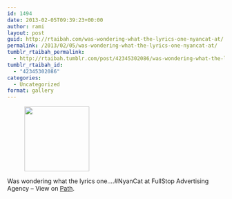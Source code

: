 ```yaml
---
id: 1494
date: 2013-02-05T09:39:23+00:00
author: rami
layout: post
guid: http://rtaibah.com/was-wondering-what-the-lyrics-one-nyancat-at/
permalink: /2013/02/05/was-wondering-what-the-lyrics-one-nyancat-at/
tumblr_rtaibah_permalink:
  - http://rtaibah.tumblr.com/post/42345302086/was-wondering-what-the-lyrics-one-nyancat-at
tumblr_rtaibah_id:
  - "42345302086"
categories:
  - Uncategorized
format: gallery
---
```

<div id='gallery-180' class='gallery galleryid-1494 gallery-columns-3 gallery-size-thumbnail'>
  <figure class='gallery-item'> 
  
  <div class='gallery-icon landscape'>
    <a href='http://139.59.20.41/2013/02/05/was-wondering-what-the-lyrics-one-nyancat-at/attachment/1495/'><img width="150" height="150" src="http://139.59.20.41/wp-content/uploads/2013/02/tumblr_mhqqtpS81m1qb4qlko1_1280-150x150.jpg" class="attachment-thumbnail size-thumbnail" alt="" srcset="http://139.59.20.41/wp-content/uploads/2013/02/tumblr_mhqqtpS81m1qb4qlko1_1280-150x150.jpg 150w, http://139.59.20.41/wp-content/uploads/2013/02/tumblr_mhqqtpS81m1qb4qlko1_1280-100x100.jpg 100w" sizes="100vw" /></a>
  </div></figure>
</div>

Was wondering what the lyrics one&#8230;.#NyanCat at FullStop Advertising Agency – View on [Path](https://path.com/p/2Tx0wy).